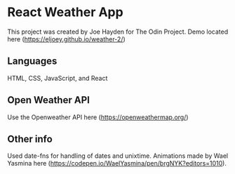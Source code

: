 # React Weather App

This project was created by Joe Hayden for The Odin Project. Demo located here (<https://eljoey.github.io/weather-2/>)

## Languages

HTML, CSS, JavaScript, and React

## Open Weather API

Use the Openweather API here (<https://openweathermap.org/>)

## Other info

Used date-fns for handling of dates and unixtime. Animations made by Wael Yasmina here (<https://codepen.io/WaelYasmina/pen/brgNYK?editors=1010>).
